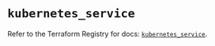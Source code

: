 # `kubernetes_service`

Refer to the Terraform Registry for docs: [`kubernetes_service`](https://registry.terraform.io/providers/hashicorp/kubernetes/2.36.0/docs/resources/service).
